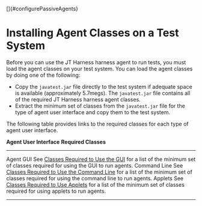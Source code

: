
[]{#configurePassiveAgents}

# Installing Agent Classes on a Test System

Before you can use the JT Harness harness agent to run tests, you must load the agent classes on
your test system. You can load the agent classes by doing one of the following:

-   Copy the `javatest.jar` file directly to the test system if adequate space is available
    (approximately 5.7megs). The `javatest.jar` file contains all of the required JT Harness harness
    agent classes.
-   Extract the minimum set of classes from the `javatest.jar` file for the type of agent user
    interface and copy them to the test system.

The following table provides links to the required classes for each type of agent user interface.

  **Agent User Interface**   **Required Classes**
  -------------------------- --------------------------------------------------------------------------------------------------------------------------------------------------------------------------
  Agent GUI                  See [Classes Required to Use the GUI](classDepLists/AgentFrame.html) for a list of the minimum set of classes required for using the GUI to run agents.
  Command Line               See [Classes Required to Use the Command Line](classDepLists/AgentMain.html) for a list of the minimum set of classes required for using the command line to run agents.
  Applets                    See [Classes Required to Use Applets](classDepLists/AgentApplet.html) for a list of the minimum set of classes required for using applets to run agents.

----------------------------------------------------------------------------------------------------


